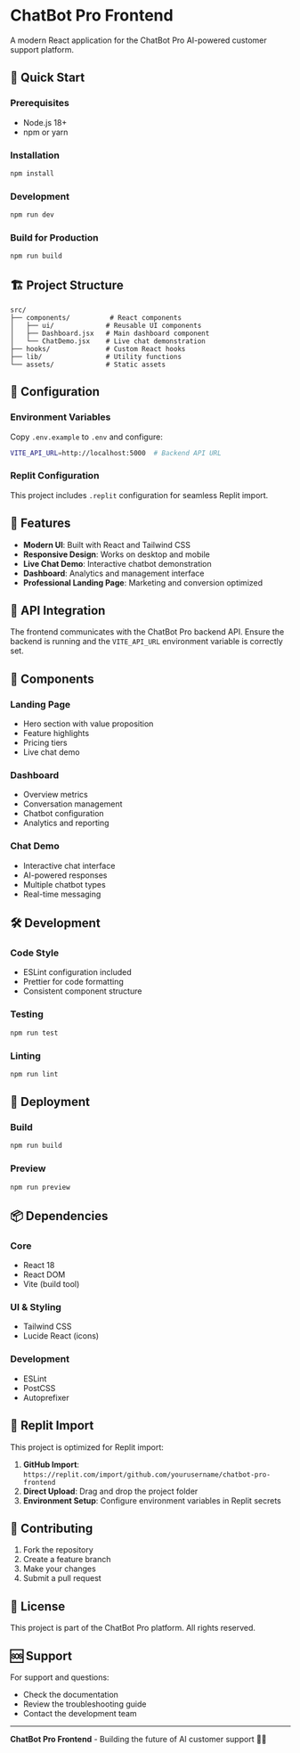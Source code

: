 # ChatBot Pro Frontend

A modern React application for the ChatBot Pro AI-powered customer support platform.

## 🚀 Quick Start

### Prerequisites
- Node.js 18+ 
- npm or yarn

### Installation
```bash
npm install
```

### Development
```bash
npm run dev
```

### Build for Production
```bash
npm run build
```

## 🏗️ Project Structure

```
src/
├── components/          # React components
│   ├── ui/             # Reusable UI components
│   ├── Dashboard.jsx   # Main dashboard component
│   └── ChatDemo.jsx    # Live chat demonstration
├── hooks/              # Custom React hooks
├── lib/                # Utility functions
└── assets/             # Static assets
```

## 🔧 Configuration

### Environment Variables
Copy `.env.example` to `.env` and configure:

```bash
VITE_API_URL=http://localhost:5000  # Backend API URL
```

### Replit Configuration
This project includes `.replit` configuration for seamless Replit import.

## 🎨 Features

- **Modern UI**: Built with React and Tailwind CSS
- **Responsive Design**: Works on desktop and mobile
- **Live Chat Demo**: Interactive chatbot demonstration
- **Dashboard**: Analytics and management interface
- **Professional Landing Page**: Marketing and conversion optimized

## 🔗 API Integration

The frontend communicates with the ChatBot Pro backend API. Ensure the backend is running and the `VITE_API_URL` environment variable is correctly set.

## 📱 Components

### Landing Page
- Hero section with value proposition
- Feature highlights
- Pricing tiers
- Live chat demo

### Dashboard
- Overview metrics
- Conversation management
- Chatbot configuration
- Analytics and reporting

### Chat Demo
- Interactive chat interface
- AI-powered responses
- Multiple chatbot types
- Real-time messaging

## 🛠️ Development

### Code Style
- ESLint configuration included
- Prettier for code formatting
- Consistent component structure

### Testing
```bash
npm run test
```

### Linting
```bash
npm run lint
```

## 🚀 Deployment

### Build
```bash
npm run build
```

### Preview
```bash
npm run preview
```

## 📦 Dependencies

### Core
- React 18
- React DOM
- Vite (build tool)

### UI & Styling
- Tailwind CSS
- Lucide React (icons)

### Development
- ESLint
- PostCSS
- Autoprefixer

## 🔄 Replit Import

This project is optimized for Replit import:

1. **GitHub Import**: `https://replit.com/import/github.com/yourusername/chatbot-pro-frontend`
2. **Direct Upload**: Drag and drop the project folder
3. **Environment Setup**: Configure environment variables in Replit secrets

## 🤝 Contributing

1. Fork the repository
2. Create a feature branch
3. Make your changes
4. Submit a pull request

## 📄 License

This project is part of the ChatBot Pro platform. All rights reserved.

## 🆘 Support

For support and questions:
- Check the documentation
- Review the troubleshooting guide
- Contact the development team

---

**ChatBot Pro Frontend** - Building the future of AI customer support 🤖✨

